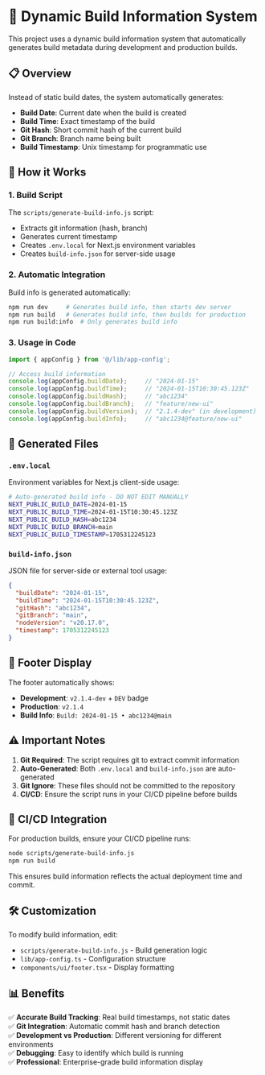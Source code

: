 # 🚀 Dynamic Build Information System

This project uses a dynamic build information system that automatically generates build metadata during development and production builds.

## 📋 Overview

Instead of static build dates, the system automatically generates:
- **Build Date**: Current date when the build is created
- **Build Time**: Exact timestamp of the build  
- **Git Hash**: Short commit hash of the current build
- **Git Branch**: Branch name being built
- **Build Timestamp**: Unix timestamp for programmatic use

## 🔧 How it Works

### 1. Build Script
The `scripts/generate-build-info.js` script:
- Extracts git information (hash, branch)
- Generates current timestamp  
- Creates `.env.local` for Next.js environment variables
- Creates `build-info.json` for server-side usage

### 2. Automatic Integration
Build info is generated automatically:
```bash
npm run dev     # Generates build info, then starts dev server
npm run build   # Generates build info, then builds for production
npm run build:info  # Only generates build info
```

### 3. Usage in Code
```typescript
import { appConfig } from '@/lib/app-config';

// Access build information
console.log(appConfig.buildDate);     // "2024-01-15"
console.log(appConfig.buildTime);     // "2024-01-15T10:30:45.123Z"
console.log(appConfig.buildHash);     // "abc1234"
console.log(appConfig.buildBranch);   // "feature/new-ui"
console.log(appConfig.buildVersion);  // "2.1.4-dev" (in development)
console.log(appConfig.buildInfo);     // "abc1234@feature/new-ui"
```

## 📁 Generated Files

### `.env.local`
Environment variables for Next.js client-side usage:
```bash
# Auto-generated build info - DO NOT EDIT MANUALLY
NEXT_PUBLIC_BUILD_DATE=2024-01-15
NEXT_PUBLIC_BUILD_TIME=2024-01-15T10:30:45.123Z
NEXT_PUBLIC_BUILD_HASH=abc1234
NEXT_PUBLIC_BUILD_BRANCH=main
NEXT_PUBLIC_BUILD_TIMESTAMP=1705312245123
```

### `build-info.json`
JSON file for server-side or external tool usage:
```json
{
  "buildDate": "2024-01-15",
  "buildTime": "2024-01-15T10:30:45.123Z",
  "gitHash": "abc1234",
  "gitBranch": "main", 
  "nodeVersion": "v20.17.0",
  "timestamp": 1705312245123
}
```

## 🎯 Footer Display

The footer automatically shows:
- **Development**: `v2.1.4-dev` + `DEV` badge
- **Production**: `v2.1.4`
- **Build Info**: `Build: 2024-01-15 • abc1234@main`

## ⚠️ Important Notes

1. **Git Required**: The script requires git to extract commit information
2. **Auto-Generated**: Both `.env.local` and `build-info.json` are auto-generated
3. **Git Ignore**: These files should not be committed to the repository
4. **CI/CD**: Ensure the script runs in your CI/CD pipeline before builds

## 🔄 CI/CD Integration

For production builds, ensure your CI/CD pipeline runs:
```bash
node scripts/generate-build-info.js
npm run build
```

This ensures build information reflects the actual deployment time and commit.

## 🛠️ Customization

To modify build information, edit:
- `scripts/generate-build-info.js` - Build generation logic
- `lib/app-config.ts` - Configuration structure  
- `components/ui/footer.tsx` - Display formatting

## 📊 Benefits

✅ **Accurate Build Tracking**: Real build timestamps, not static dates  
✅ **Git Integration**: Automatic commit hash and branch detection  
✅ **Development vs Production**: Different versioning for different environments  
✅ **Debugging**: Easy to identify which build is running  
✅ **Professional**: Enterprise-grade build information display